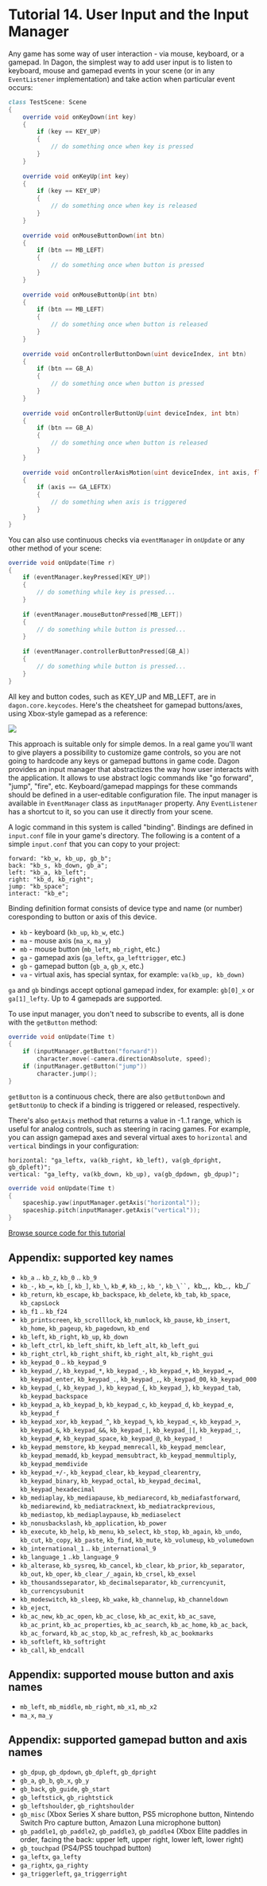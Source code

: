 # Tutorial 14. User Input and the Input Manager

Any game has some way of user interaction - via mouse, keyboard, or a gamepad. In Dagon, the simplest way to add user input is to listen to keyboard, mouse and gamepad events in your scene (or in any `EventListener` implementation) and take action when particular event occurs:

```d
class TestScene: Scene
{
    override void onKeyDown(int key)
    {
        if (key == KEY_UP)
        {
            // do something once when key is pressed
        }
    }
    
    override void onKeyUp(int key)
    {
        if (key == KEY_UP)
        {
            // do something once when key is released
        }
    }
    
    override void onMouseButtonDown(int btn)
    {
        if (btn == MB_LEFT)
        {
            // do something once when button is pressed
        }
    }
    
    override void onMouseButtonUp(int btn)
    {
        if (btn == MB_LEFT)
        {
            // do something once when button is released
        }
    }
    
    override void onControllerButtonDown(uint deviceIndex, int btn)
    {
        if (btn == GB_A)
        {
            // do something once when button is pressed
        }
    }
    
    override void onControllerButtonUp(uint deviceIndex, int btn)
    {
        if (btn == GB_A)
        {
            // do something once when button is released
        }
    }
    
    override void onControllerAxisMotion(uint deviceIndex, int axis, float value)
    {
        if (axis == GA_LEFTX)
        {
            // do something when axis is triggered
        }
    }
}
```

You can also use continuous checks via `eventManager` in `onUpdate` or any other method of your scene:

```d
override void onUpdate(Time r)
{
    if (eventManager.keyPressed[KEY_UP])
    {
        // do something while key is pressed...
    }
    
    if (eventManager.mouseButtonPressed[MB_LEFT])
    {
        // do something while button is pressed...
    }
    
    if (eventManager.controllerButtonPressed[GB_A])
    {
        // do something while button is pressed...
    }
}
```

All key and button codes, such as KEY_UP and MB_LEFT, are in `dagon.core.keycodes`. Here's the cheatsheet for gamepad buttons/axes, using Xbox-style gamepad as a reference:

![](https://github.com/gecko0307/dagon/blob/master/doc/tutorials/images/dagon_game_controller_constants.jpg?raw=true)

This approach is suitable only for simple demos. In a real game you'll want to give players a possibility to customize game controls, so you are not going to hardcode any keys or gamepad buttons in game code. Dagon provides an input manager that abstractizes the way how user interacts with the application. It allows to use abstract logic commands like "go forward", "jump", "fire", etc. Keyboard/gamepad mappings for these commands should be defined in a user-editable configuration file. The input manager is available in `EventManager` class as `inputManager` property. Any `EventListener` has a shortcut to it, so you can use it directly from your scene.

A logic command in this system is called "binding". Bindings are defined in `input.conf` file in your game's directory. The following is a content of a simple `input.conf` that you can copy to your project:

```
forward: "kb_w, kb_up, gb_b";
back: "kb_s, kb_down, gb_a";
left: "kb_a, kb_left";
right: "kb_d, kb_right";
jump: "kb_space";
interact: "kb_e";
```

Binding definition format consists of device type and name (or number) coresponding to button or axis of this device.

- `kb` - keyboard (`kb_up`, `kb_w`, etc.)
- `ma` - mouse axis (`ma_x`, `ma_y`)
- `mb` - mouse button (`mb_left`, `mb_right`, etc.)
- `ga` - gamepad axis (`ga_leftx`, `ga_lefttrigger`, etc.)
- `gb` - gamepad button (`gb_a`, `gb_x`, etc.)
- `va` - virtual axis, has special syntax, for example: `va(kb_up, kb_down)`

`ga` and `gb` bindings accept optional gamepad index, for example: `gb[0]_x` or `ga[1]_lefty`. Up to 4 gamepads are supported.

To use input manager, you don't need to subscribe to events, all is done with the `getButton` method:

```d
override void onUpdate(Time t)
{
    if (inputManager.getButton("forward"))
        character.move(-camera.directionAbsolute, speed);
    if (inputManager.getButton("jump"))
        character.jump();
}
```

`getButton` is a continuous check, there are also `getButtonDown` and `getButtonUp` to check if a binding is triggered or released, respectively.

There's also `getAxis` method that returns a value in -1..1 range, which is useful for analog controls, such as steering in racing games. For example, you can assign gamepad axes and several virtual axes to `horizontal` and `vertical` bindings in your configuration:

```
horizontal: "ga_leftx, va(kb_right, kb_left), va(gb_dpright, gb_dpleft)";
vertical: "ga_lefty, va(kb_down, kb_up), va(gb_dpdown, gb_dpup)";
```

```d
override void onUpdate(Time t)
{
    spaceship.yaw(inputManager.getAxis("horizontal"));
    spaceship.pitch(inputManager.getAxis("vertical"));
}
```

[Browse source code for this tutorial](https://github.com/gecko0307/dagon-tutorials/tree/master/t14-input-manager)

## Appendix: supported key names
- `kb_a` .. `kb_z`, `kb_0` .. `kb_9`
- `kb_-`, `kb_=`, `kb_[`, `kb_]`, `kb_\`, `kb_#`, `kb_;`, `kb_'`, `kb_\``, `kb_,`, `kb_.`, `kb_/`
- `kb_return`, `kb_escape`, `kb_backspace`, `kb_delete`, `kb_tab`, `kb_space`, `kb_capsLock`
- `kb_f1` .. `kb_f24`
- `kb_printscreen`, `kb_scrolllock`, `kb_numlock`, `kb_pause`, `kb_insert`, `kb_home`, `kb_pageup`, `kb_pagedown`, `kb_end`
- `kb_left`, `kb_right`, `kb_up`, `kb_down`
- `kb_left_ctrl`, `kb_left_shift`, `kb_left_alt`, `kb_left_gui`
- `kb_right_ctrl`, `kb_right_shift`, `kb_right_alt`, `kb_right_gui`
- `kb_keypad_0` .. `kb_keypad_9`
- `kb_keypad_/`, `kb_keypad_*`, `kb_keypad_-`, `kb_keypad_+`, `kb_keypad_=`, `kb_keypad_enter`, `kb_keypad_.`, `kb_keypad_,`, `kb_keypad_00`, `kb_keypad_000`
- `kb_keypad_(`, `kb_keypad_)`, `kb_keypad_{`, `kb_keypad_}`, `kb_keypad_tab`, `kb_keypad_backspace`
- `kb_keypad_a`, `kb_keypad_b`, `kb_keypad_c`, `kb_keypad_d`, `kb_keypad_e`, `kb_keypad_f`
- `kb_keypad_xor`, `kb_keypad_^`, `kb_keypad_%`, `kb_keypad_<`, `kb_keypad_>`, `kb_keypad_&`, `kb_keypad_&&`, `kb_keypad_|`, `kb_keypad_||`, `kb_keypad_:`, `kb_keypad_#`, `kb_keypad_space`, `kb_keypad_@`, `kb_keypad_!`
- `kb_keypad_memstore`, `kb_keypad_memrecall`, `kb_keypad_memclear`, `kb_keypad_memadd`, `kb_keypad_memsubtract`, `kb_keypad_memmultiply`, `kb_keypad_memdivide`
- `kb_keypad_+/-`, `kb_keypad_clear`, `kb_keypad_clearentry`, `kb_keypad_binary`, `kb_keypad_octal`, `kb_keypad_decimal`, `kb_keypad_hexadecimal`
- `kb_mediaplay`, `kb_mediapause`, `kb_mediarecord`, `kb_mediafastforward`, `kb_mediarewind`, `kb_mediatracknext`, `kb_mediatrackprevious`, `kb_mediastop`, `kb_mediaplaypause`, `kb_mediaselect`
- `kb_nonusbackslash`, `kb_application`, `kb_power`
- `kb_execute`, `kb_help`, `kb_menu`, `kb_select`, `kb_stop`, `kb_again`, `kb_undo`, `kb_cut`, `kb_copy`, `kb_paste`, `kb_find`, `kb_mute`, `kb_volumeup`, `kb_volumedown`
- `kb_international_1` .. `kb_international_9`
- `kb_language_1` ..`kb_language_9`
- `kb_alterase`, `kb_sysreq`, `kb_cancel`, `kb_clear`, `kb_prior`, `kb_separator`, `kb_out`, `kb_oper`, `kb_clear_/_again`, `kb_crsel`, `kb_exsel`
- `kb_thousandsseparator`, `kb_decimalseparator`, `kb_currencyunit`, `kb_currencysubunit`
- `kb_modeswitch`, `kb_sleep`, `kb_wake`, `kb_channelup`, `kb_channeldown`
- `kb_eject`, 
- `kb_ac_new`, `kb_ac_open`, `kb_ac_close`, `kb_ac_exit`, `kb_ac_save`, `kb_ac_print`, `kb_ac_properties`, `kb_ac_search`, `kb_ac_home`, `kb_ac_back`, `kb_ac_forward`, `kb_ac_stop`, `kb_ac_refresh`, `kb_ac_bookmarks`
- `kb_softleft`, `kb_softright`
- `kb_call`, `kb_endcall`

## Appendix: supported mouse button and axis names
- `mb_left`, `mb_middle`, `mb_right`, `mb_x1`, `mb_x2`
- `ma_x`, `ma_y`

## Appendix: supported gamepad button and axis names
- `gb_dpup`, `gb_dpdown`, `gb_dpleft`, `gb_dpright`
- `gb_a`, `gb_b`, `gb_x`, `gb_y`
- `gb_back`, `gb_guide`, `gb_start`
- `gb_leftstick`, `gb_rightstick`
- `gb_leftshoulder`, `gb_rightshoulder`
- `gb_misc` (Xbox Series X share button, PS5 microphone button, Nintendo Switch Pro capture button, Amazon Luna microphone button)
- `gb_paddle1`, `gb_paddle2`, `gb_paddle3`, `gb_paddle4` (Xbox Elite paddles in order, facing the back: upper left, upper right, lower left, lower right)
- `gb_touchpad` (PS4/PS5 touchpad button)
- `ga_leftx`, `ga_lefty`
- `ga_rightx`, `ga_righty`
- `ga_triggerleft`, `ga_triggerright`
